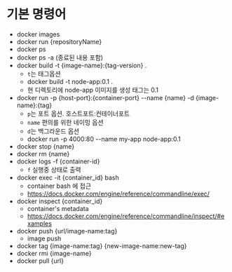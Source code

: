 
# 기본 명령어
 - docker images
 - docker run {repositoryName}
 - docker ps
 - docker ps -a (종료된 내용 포함)
 - docker build -t {image-name}:{tag-version} .
   - `t`는 태그옵션
   - docker build -t node-app:0.1 .
   - 현 디렉토리에 node-app 이미지를 생성 태그는 0.1
 - docker run -p {host-port}:{container-port} --name {name} -d {image-name}:{tag}
   - `p`는 포트 옵션. 호스트포트:컨테이너포트
   - `name` 편의를 위한 네이밍 옵션
   - `d`는 백그라운드 옵션
   - docker run -p 4000:80 --name my-app node-app:0.1
 - docker stop {name}
 - docker rm {name}
 - docker logs -f {container-id} 
   - `f` 실행중 상태로 출력
 - docker exec -it {container_id} bash
   - container bash 에 접근
   - https://docs.docker.com/engine/reference/commandline/exec/
 - docker inspect {container_id}
   - container's metadata 
   - https://docs.docker.com/engine/reference/commandline/inspect/#examples
 - docker push {url/image-name:tag}
   - image push
 - docker tag {image-name:tag} {new-image-name:new-tag}
 - docker rmi {image-name}
 - docker pull {url}
 
  
 
 
